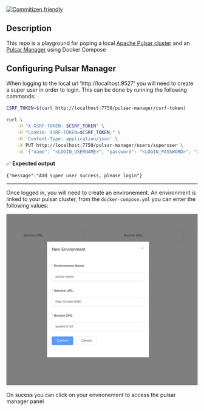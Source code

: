 [![Commitizen friendly](https://img.shields.io/badge/commitizen-friendly-brightgreen.svg)](http://commitizen.github.io/cz-cli/)

## Description

This repo is a playground for poping a local [Apache Pulsar cluster](https://pulsar.apache.org/) and an [Pulsar Manager](https://github.com/apache/pulsar-manager) using Docker Compose


## Configuring Pulsar Manager

When logging to the local url 'http://localhost:9527' you will need to create a super user in order to login. This can be done by running the following commands:
```bash
CSRF_TOKEN=$(curl http://localhost:7750/pulsar-manager/csrf-token) 
```
```bash
curl \
    -H "X-XSRF-TOKEN: $CSRF_TOKEN" \
    -H "Cookie: XSRF-TOKEN=$CSRF_TOKEN;" \
    -H 'Content-Type: application/json' \
    -X PUT http://localhost:7750/pulsar-manager/users/superuser \
    -d '{"name": "<LOGIN_USERNAME>", "password": "<LOGIN_PASSWORD>", "description": "test", "email": "username@test.org"}'
```

:white_check_mark: **Expected output**
```
{"message":"Add super user success, please login"}
```

-------

Once logged in, you will need to create an environement. An environment is linked to your pulsar cluster, from the `docker-compose.yml` you can enter the following values:

<p align="center">
  <img src="/img/pulsar_manager_login_params.png" alt="Your Image Description">
</p>

On sucess you can click on your environement to access the pulsar manager panel